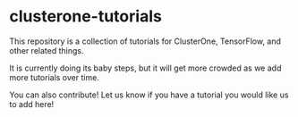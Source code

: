 # clusterone-tutorials

This repository is a collection of tutorials for ClusterOne, TensorFlow, and other related things.

It is currently doing its baby steps, but it will get more crowded as we add more tutorials over time. 

You can also contribute! Let us know if you have a tutorial you would like us to add here!
